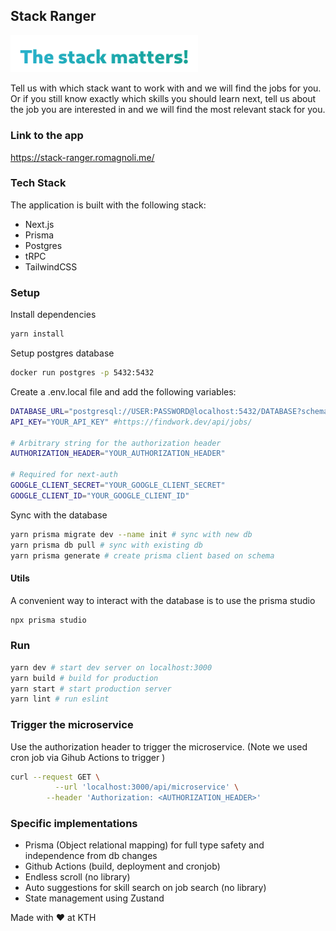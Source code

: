 ## Stack Ranger 

<img width="300px" height="auto" src="logo.png">

Tell us with which stack want to work with and we will find the jobs for you.
Or if you still know exactly which skills you should learn next, tell us about the job you are interested in and we will find the most relevant stack for you.

### Link to the app
https://stack-ranger.romagnoli.me/

### Tech Stack
The application is built with the following stack:
- Next.js
- Prisma 
- Postgres
- tRPC
- TailwindCSS

### Setup
Install dependencies
```bash
yarn install
```

Setup postgres database
```bash
docker run postgres -p 5432:5432
```

Create a .env.local file and add the following variables:
```bash
DATABASE_URL="postgresql://USER:PASSWORD@localhost:5432/DATABASE?schema=public"
API_KEY="YOUR_API_KEY" #https://findwork.dev/api/jobs/

# Arbitrary string for the authorization header
AUTHORIZATION_HEADER="YOUR_AUTHORIZATION_HEADER" 

# Required for next-auth
GOOGLE_CLIENT_SECRET="YOUR_GOOGLE_CLIENT_SECRET"
GOOGLE_CLIENT_ID="YOUR_GOOGLE_CLIENT_ID"
```

Sync with the database
```bash
yarn prisma migrate dev --name init # sync with new db
yarn prisma db pull # sync with existing db
yarn prisma generate # create prisma client based on schema
```

#### Utils
A convenient way to interact with the database is to use the prisma studio
```bash
npx prisma studio
```

### Run
```bash
yarn dev # start dev server on localhost:3000
yarn build # build for production
yarn start # start production server
yarn lint # run eslint
```

### Trigger the microservice
Use the authorization header to trigger the microservice. (Note we used cron job via Gihub Actions to trigger )
```bash
curl --request GET \
          --url 'localhost:3000/api/microservice' \
        --header 'Authorization: <AUTHORIZATION_HEADER>'
```

### Specific implementations
- Prisma (Object relational mapping) for full type safety and independence from db changes
- Github Actions (build, deployment and cronjob)
- Endless scroll (no library)
- Auto suggestions for skill search on job search (no library)
- State management using Zustand

Made with ❤️ at KTH

